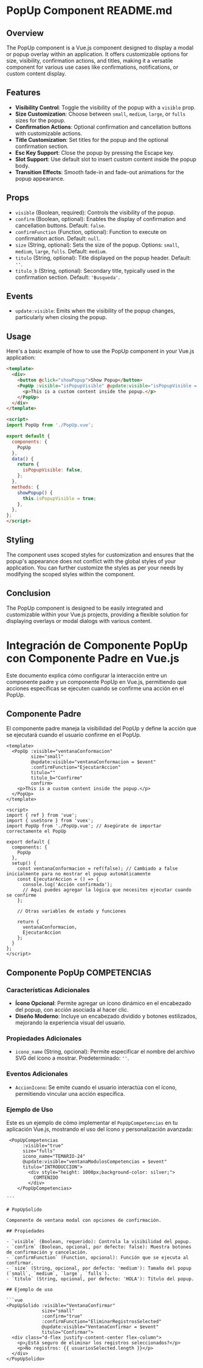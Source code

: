 
# PopUp Component README.md

## Overview

The PopUp component is a Vue.js component designed to display a modal or popup overlay within an application. It offers customizable options for size, visibility, confirmation actions, and titles, making it a versatile component for various use cases like confirmations, notifications, or custom content display.

## Features

- **Visibility Control**: Toggle the visibility of the popup with a `visible` prop.
- **Size Customization**: Choose between `small`, `medium`, `large`, or `fulls` sizes for the popup.
- **Confirmation Actions**: Optional confirmation and cancellation buttons with customizable actions.
- **Title Customization**: Set titles for the popup and the optional confirmation section.
- **Esc Key Support**: Close the popup by pressing the Escape key.
- **Slot Support**: Use default slot to insert custom content inside the popup body.
- **Transition Effects**: Smooth fade-in and fade-out animations for the popup appearance.

## Props

- `visible` (Boolean, required): Controls the visibility of the popup.
- `confirm` (Boolean, optional): Enables the display of confirmation and cancellation buttons. Default: `false`.
- `confirmFunction` (Function, optional): Function to execute on confirmation action. Default: `null`.
- `size` (String, optional): Sets the size of the popup. Options: `small`, `medium`, `large`, `fulls`. Default: `medium`.
- `titulo` (String, optional): Title displayed on the popup header. Default: `''`.
- `titulo_b` (String, optional): Secondary title, typically used in the confirmation section. Default: `'Busqueda'`.

## Events

- `update:visible`: Emits when the visibility of the popup changes, particularly when closing the popup.

## Usage

Here's a basic example of how to use the PopUp component in your Vue.js application:

```html
<template>
  <div>
    <button @click="showPopup">Show Popup</button>
    <PopUp :visible="isPopupVisible" @update:visible="isPopupVisible = $event" titulo="Example Popup">
      <p>This is a custom content inside the popup.</p>
    </PopUp>
  </div>
</template>

<script>
import PopUp from './PopUp.vue';

export default {
  components: {
    PopUp
  },
  data() {
    return {
      isPopupVisible: false,
    };
  },
  methods: {
    showPopup() {
      this.isPopupVisible = true;
    },
  },
};
</script>
```

## Styling

The component uses scoped styles for customization and ensures that the popup's appearance does not conflict with the global styles of your application. You can further customize the styles as per your needs by modifying the scoped styles within the component.

## Conclusion

The PopUp component is designed to be easily integrated and customizable within your Vue.js projects, providing a flexible solution for displaying overlays or modal dialogs with various content.

# Integración de Componente PopUp con Componente Padre en Vue.js

Este documento explica cómo configurar la interacción entre un componente padre y un componente PopUp en Vue.js, permitiendo que acciones específicas se ejecuten cuando se confirme una acción en el PopUp.

## Componente Padre

El componente padre maneja la visibilidad del PopUp y define la acción que se ejecutará cuando el usuario confirme en el PopUp.
```vue
<template>
  <PopUp :visible="ventanaConformacion" 
         size="small" 
         @update:visible="ventanaConformacion = $event" 
         :confirmFunction="EjecutarAccion"
         titulo="" 
         titulo_b="Confirme" 
         confirm>
    <p>This is a custom content inside the popup.</p>
  </PopUp>
</template>

<script>
import { ref } from 'vue';
import { useStore } from 'vuex';
import PopUp from './PopUp.vue'; // Asegúrate de importar correctamente el PopUp

export default {
  components: {
    PopUp
  },
  setup() {
    const ventanaConformacion = ref(false); // Cambiado a false inicialmente para no mostrar el popup automáticamente
    const EjecutarAccion = () => {
      console.log('Acción confirmada');
      // Aquí puedes agregar la lógica que necesites ejecutar cuando se confirme
    };

    // Otras variables de estado y funciones

    return {
      ventanaConformacion,
      EjecutarAccion
    };
  }
};
</script>
```


## Componente PopUp COMPETENCIAS


### Características Adicionales

- **Ícono Opcional**: Permite agregar un ícono dinámico en el encabezado del popup, con acción asociada al hacer clic.
- **Diseño Moderno**: Incluye un encabezado dividido y botones estilizados, mejorando la experiencia visual del usuario.

### Propiedades Adicionales

- `icono_name` (String, opcional): Permite especificar el nombre del archivo SVG del ícono a mostrar. Predeterminado: `''`.

### Eventos Adicionales

- `AccionIcono`: Se emite cuando el usuario interactúa con el ícono, permitiendo vincular una acción específica.

### Ejemplo de Uso

Este es un ejemplo de cómo implementar el `PopUpCompetencias` en tu aplicación Vue.js, mostrando el uso del ícono y personalización avanzada:

```vue
 <PopUpCompetencias 
      :visible="true" 
      size="fulls" 
      icono_name="TEMARIO-24"
      @update:visible="ventanaModulosCompetencias = $event" 
      titulo="INTRODUCCION">
        <div style="height: 1000px;background-color: silver;">
          COMTENIDO
        </div>
    </PopUpCompetencias>

´´´

# PopUpSolido

Componente de ventana modal con opciones de confirmación.

## Propiedades

- `visible` (Boolean, requerido): Controla la visibilidad del popup.
- `confirm` (Boolean, opcional, por defecto: false): Muestra botones de confirmación y cancelación.
- `confirmFunction` (Function, opcional): Función que se ejecuta al confirmar.
- `size` (String, opcional, por defecto: 'medium'): Tamaño del popup (`small`, `medium`, `large`, `fulls`).
- `titulo` (String, opcional, por defecto: 'HOLA'): Título del popup.

## Ejemplo de uso

```vue
<PopUpSolido :visible="VentanaConfirmar"
             size="small"
             :confirm="true"
             :confirmFunction="EliminarRegistrosSelected"
             @update:visible="VentanaConfirmar = $event"
             titulo="Confirmar">
  <div class="d-flex justify-content-center flex-column">
    <p>¿Está seguro de eliminar los registros seleccionados?</p>
    <p>No registros: {{ usuariosSelected.length }}</p>
  </div>
</PopUpSolido>
